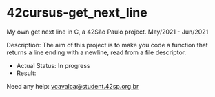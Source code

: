 # 42cursus-get_next_line
My own get next line in C, a 42São Paulo project. May/2021 - Jun/2021

Description: The aim of this project is to make you code a function that returns a line ending with a newline, read from a file descriptor.

- Actual Status: In progress
- Result: 

Need any help: vcavalca@student.42sp.org.br
